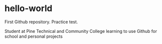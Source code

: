 # hello-world
First Github repository. Practice test.

Student at Pine Technical and Community College learning to use Github for school and personal projects
